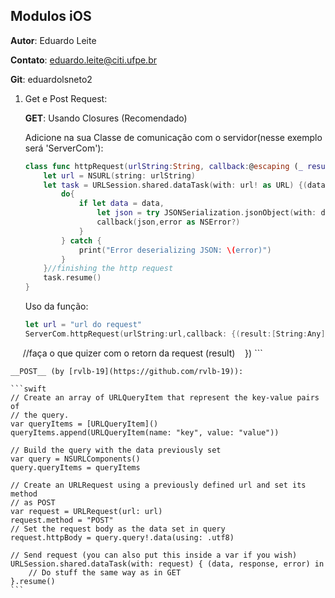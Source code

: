 ## Modulos iOS

**Autor**: Eduardo Leite

**Contato**: eduardo.leite@citi.ufpe.br

**Git**: eduardolsneto2

1. Get e Post Request:

    __GET__: Usando Closures (Recomendado)

    Adicione na sua Classe de comunicação com o servidor(nesse exemplo será 'ServerCom'):

    ```swift
    class func httpRequest(urlString:String, callback:@escaping (_ result: [String:Any],_ error: NSError?) -> ()){
        let url = NSURL(string: urlString)
        let task = URLSession.shared.dataTask(with: url! as URL) {(data, response, error) in
            do{
                if let data = data,
                    let json = try JSONSerialization.jsonObject(with: data) as? [String:Any]{
                    callback(json,error as NSError?)
                }
            } catch {
                print("Error deserializing JSON: \(error)")
            }
        }//finishing the http request
        task.resume()
    }
    ```

    Uso da função:

    ```swift
    let url = "url do request"
    ServerCom.httpRequest(urlString:url,callback: {(result:[String:Any], error: NSError?) -> () in
      //faça o que quizer com o retorn da request (result)
    })
    ```
    
    __POST__ (by [rvlb-19](https://github.com/rvlb-19)):
    
    ```swift
    // Create an array of URLQueryItem that represent the key-value pairs of
    // the query.
    var queryItems = [URLQueryItem]()
    queryItems.append(URLQueryItem(name: "key", value: "value"))

    // Build the query with the data previously set
    var query = NSURLComponents()
    query.queryItems = queryItems

    // Create an URLRequest using a previously defined url and set its method
    // as POST
    var request = URLRequest(url: url)
    request.method = "POST"
    // Set the request body as the data set in query
    request.httpBody = query.query!.data(using: .utf8)

    // Send request (you can also put this inside a var if you wish)
    URLSession.shared.dataTask(with: request) { (data, response, error) in
        // Do stuff the same way as in GET
    }.resume()
    ```
